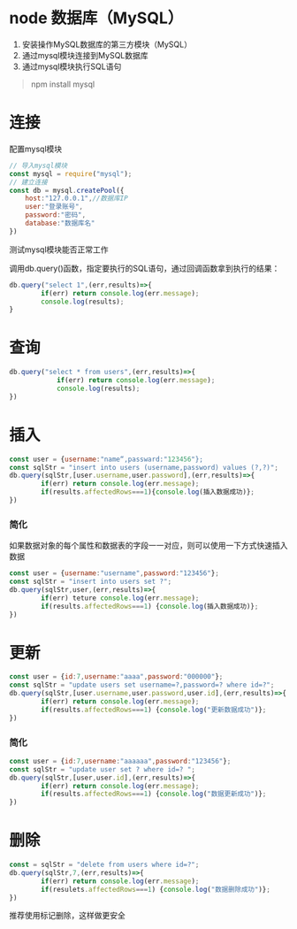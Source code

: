 # node 数据库（MySQL）

1. 安装操作MySQL数据库的第三方模块（MySQL）
2. 通过mysql模块连接到MySQL数据库
3. 通过mysql模块执行SQL语句

> npm install mysql
> 

# 连接

配置mysql模块

```jsx
// 导入mysql模块
const mysql = require("mysql");
// 建立连接
const db = mysql.createPool({
	host:"127.0.0.1",//数据库IP
	user:"登录账号",
	password:"密码",
	database:"数据库名"
})
```

测试mysql模块能否正常工作

调用db.query()函数，指定要执行的SQL语句，通过回调函数拿到执行的结果：

```jsx
db.query("select 1",(err,results)=>{
		if(err) return console.log(err.message);
		console.log(results);
}
```

# 查询

```jsx
db.query("select * from users",(err,results)=>{
			if(err) return console.log(err.message);
			console.log(results);
})
```

# 插入

```jsx
const user = {username:"name“,passward:"123456"};
const sqlStr = "insert into users (username,password) values (?,?)";
db.query(sqlStr,[user.username,user.password],(err,results)=>{
		if(err) return console.log(err.message);
		if(results.affectedRows===1){console.log(插入数据成功)};
})
```

### 简化

如果数据对象的每个属性和数据表的字段一一对应，则可以使用一下方式快速插入数据

```jsx
const user = {username:"username",password:"123456"};
const sqlStr = "insert into users set ?";
db.query(sqlStr,user,(err,results)=>{
		if(err) teture console.log(err.message);
		if(results.affectedRows===1) {console.log(插入数据成功)};
})
```

# 更新

```jsx
const user = {id:7,username:"aaaa",password:"000000"};
const sqlStr = "update users set username=?,password=? where id=?";
db.query(sqlStr,[user.username,user.password,user.id],(err,results)=>{
		if(err) return console.log(err.message);
		if(results.affectedRows===1) {console.log("更新数据成功")};
})
```

### 简化

```jsx
const user = {id:7,username:"aaaaaa",password:"123456"};
const sqlStr = "update user set ? where id=? ";
db.query(sqlStr,[user,user.id],(err,results)=>{
		if(err) return console.log(err.message);
		if(results.affectedRows===1) {console.log("数据更新成功")};
})
```

# 删除

```jsx
const = sqlStr = "delete from users where id=?";
db.query(sqlStr,7,(err,results)=>{
		if(err) return console.log(err.message);
		if(resulets.affectedRows===1) {console.log("数据删除成功")};
})
```

推荐使用标记删除，这样做更安全
